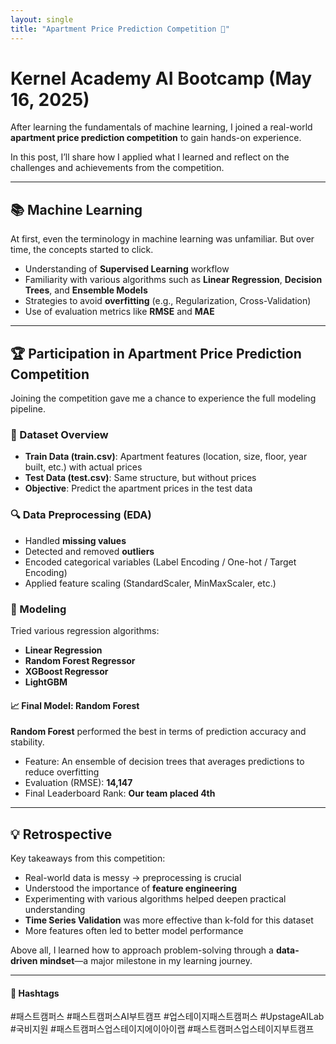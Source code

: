 ```yaml
---
layout: single
title: "Apartment Price Prediction Competition 🏡"
---
```


# Kernel Academy AI Bootcamp (May 16, 2025)

After learning the fundamentals of machine learning, I joined a real-world **apartment price prediction competition** to gain hands-on experience.  

In this post, I’ll share how I applied what I learned and reflect on the challenges and achievements from the competition.

---

## 📚 Machine Learning 

At first, even the terminology in machine learning was unfamiliar. But over time, the concepts started to click.

- Understanding of **Supervised Learning** workflow
- Familiarity with various algorithms such as **Linear Regression**, **Decision Trees**, and **Ensemble Models**
- Strategies to avoid **overfitting** (e.g., Regularization, Cross-Validation)
- Use of evaluation metrics like **RMSE** and **MAE**

---

## 🏆 Participation in Apartment Price Prediction Competition

Joining the competition gave me a chance to experience the full modeling pipeline.

### 📁 Dataset Overview

- **Train Data (train.csv)**: Apartment features (location, size, floor, year built, etc.) with actual prices
- **Test Data (test.csv)**: Same structure, but without prices
- **Objective**: Predict the apartment prices in the test data

### 🔍 Data Preprocessing (EDA)

- Handled **missing values**
- Detected and removed **outliers**
- Encoded categorical variables (Label Encoding / One-hot / Target Encoding)
- Applied feature scaling (StandardScaler, MinMaxScaler, etc.)

### 🧠 Modeling

Tried various regression algorithms:

- **Linear Regression**
- **Random Forest Regressor**
- **XGBoost Regressor**
- **LightGBM**

#### 📈 Final Model: Random Forest

**Random Forest** performed the best in terms of prediction accuracy and stability.

- Feature: An ensemble of decision trees that averages predictions to reduce overfitting
- Evaluation (RMSE): **14,147**
- Final Leaderboard Rank: **Our team placed 4th**

---

## 💡 Retrospective

Key takeaways from this competition:

- Real-world data is messy → preprocessing is crucial
- Understood the importance of **feature engineering**
- Experimenting with various algorithms helped deepen practical understanding
- **Time Series Validation** was more effective than k-fold for this dataset
- More features often led to better model performance

Above all, I learned how to approach problem-solving through a **data-driven mindset**—a major milestone in my learning journey.


---

#### 🔖 Hashtags  
#패스트캠퍼스 #패스트캠퍼스AI부트캠프 #업스테이지패스트캠퍼스 #UpstageAILab #국비지원 #패스트캠퍼스업스테이지에이아이랩 #패스트캠퍼스업스테이지부트캠프
